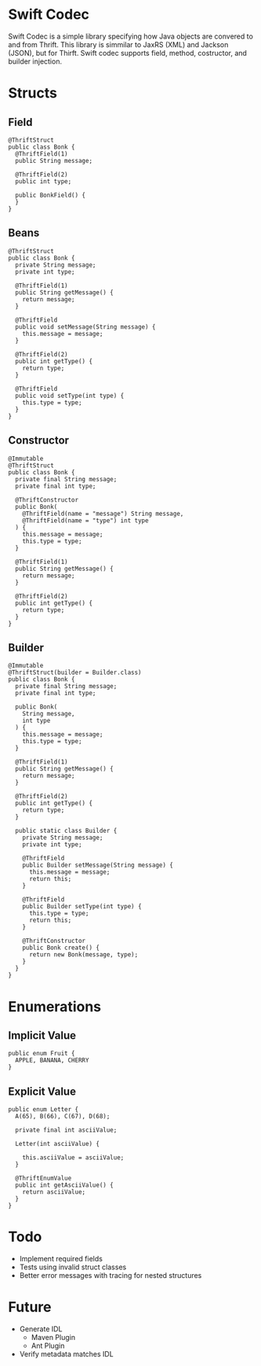 # Swift Codec

Swift Codec is a simple library specifying how Java objects are convered to and from Thrift.  This library is simmilar to JaxRS (XML) and Jackson (JSON), but for Thirft.  Swift codec supports field, method, costructor, and builder injection.

# Structs 

## Field

    @ThriftStruct
    public class Bonk {
      @ThriftField(1)
      public String message;
    
      @ThriftField(2)
      public int type;
    
      public BonkField() {
      }
    } 

## Beans

    @ThriftStruct
    public class Bonk {
      private String message;
      private int type;
    
      @ThriftField(1)
      public String getMessage() {
        return message;
      }
    
      @ThriftField
      public void setMessage(String message) {
        this.message = message;
      }
    
      @ThriftField(2)
      public int getType() {
        return type;
      }
    
      @ThriftField
      public void setType(int type) {
        this.type = type;
      }
    }
 
## Constructor

    @Immutable
    @ThriftStruct
    public class Bonk {
      private final String message;
      private final int type;
    
      @ThriftConstructor
      public Bonk(
        @ThriftField(name = "message") String message,
        @ThriftField(name = "type") int type
      ) {
        this.message = message;
        this.type = type;
      }
    
      @ThriftField(1)
      public String getMessage() {
        return message;
      }
    
      @ThriftField(2)
      public int getType() {
        return type;
      }
    }

## Builder

    @Immutable
    @ThriftStruct(builder = Builder.class)
    public class Bonk {
      private final String message;
      private final int type;
    
      public Bonk(
        String message,
        int type
      ) {
        this.message = message;
        this.type = type;
      }
    
      @ThriftField(1)
      public String getMessage() {
        return message;
      }
    
      @ThriftField(2)
      public int getType() {
        return type;
      }
      
      public static class Builder {
        private String message;
        private int type;
    
        @ThriftField
        public Builder setMessage(String message) {
          this.message = message;
          return this;
        }
    
        @ThriftField
        public Builder setType(int type) {
          this.type = type;
          return this;
        }
    
        @ThriftConstructor
        public Bonk create() {
          return new Bonk(message, type);
        }
      }
    }

# Enumerations

## Implicit Value

    public enum Fruit {
      APPLE, BANANA, CHERRY
    }

## Explicit Value

    public enum Letter {
      A(65), B(66), C(67), D(68);
    
      private final int asciiValue;
    
      Letter(int asciiValue) {
    
        this.asciiValue = asciiValue;
      }
    
      @ThriftEnumValue
      public int getAsciiValue() {
        return asciiValue;
      }
    }

# Todo
* Implement required fields
* Tests using invalid struct classes
* Better error messages with tracing for nested structures

# Future
* Generate IDL
  * Maven Plugin
  * Ant Plugin 
* Verify metadata matches IDL


